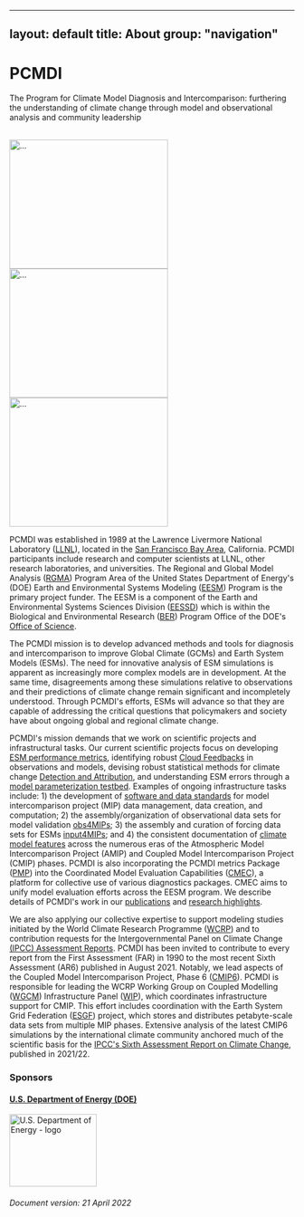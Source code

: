 
---
layout: default
title:  About
group: "navigation"
---

<div class="hero-unit">
  <h1>PCMDI</h1>
  <p>The Program for Climate Model Diagnosis and Intercomparison: furthering the understanding of climate change through model and observational analysis and community leadership</p><br>
                       <div class="row , visible-xs-block visible-s-block visible-md-inline-block">
                          <div class="col-xs-4 col-md-4 ">
                            <img class="pull-left" src="{{site.baseurl}}/Data/media/images/pic.png" alt="..." paddling="1px" style="width:280px;height:228px;" >
                          </div>
                          <div class="col-xs-4 col-md-4">
                              <img class="pull-left" src="{{site.baseurl}}/Data/media/images/pic2.png" alt="..." paddling="1px" style="width:280px;height:228px;">
                          </div>
                          <div class="col-xs-4 col-md-4">
                              <img class="pull-left" src="{{site.baseurl}}/Data/media/images/about2.png" alt="..." paddling="1px" style="width:280px;height:228px;">
                          </div>
                       </div>
</div>

PCMDI was established in 1989 at the Lawrence Livermore National Laboratory ([LLNL]),
located in the [San Francisco Bay Area][SF], California. PCMDI participants include
research and computer scientists at LLNL, other research laboratories, and universities.
The Regional and Global Model Analysis ([RGMA]) Program Area of the United States
Department of Energy's (DOE) Earth and Environmental Systems Modeling ([EESM])
Program is the primary project funder. The EESM is a component of the Earth and
Environmental Systems Sciences Division ([EESSD]) which is within the Biological
and Environmental Research ([BER]) Program Office of the DOE's [Office of Science][OoS].

The PCMDI mission is to develop advanced methods and tools for diagnosis and intercomparison
to improve Global Climate (GCMs) and Earth System Models (ESMs). The need for innovative
analysis of ESM simulations is apparent as increasingly more complex models are
in development. At the same time, disagreements among these simulations relative
to observations and their predictions of climate change remain significant and
incompletely understood. Through PCMDI's efforts, ESMs will advance so that they
are capable of addressing the critical questions that policymakers and society
have about ongoing global and regional climate change.

PCMDI's mission demands that we work on scientific projects and infrastructural
tasks. Our current scientific projects focus on developing
[ESM performance metrics][metrics], identifying robust [Cloud Feedbacks][cf]
in observations and models, devising robust statistical methods for climate change
[Detection and Attribution][DandA], and understanding ESM errors through a
[model parameterization testbed][mpt]. Examples of ongoing infrastructure tasks
include: 1) the development of [software and data standards][software] for model
intercomparison project (MIP) data management, data creation, and computation;
2) the assembly/organization of observational data sets for model validation [obs4MIPs];
3) the assembly and curation of forcing data sets for ESMs [input4MIPs]; and 4)
the consistent documentation of [climate model features][cmf] across the numerous
eras of the Atmospheric Model Intercomparison Project (AMIP) and Coupled Model
Intercomparison Project (CMIP) phases. PCMDI is also incorporating the PCMDI metrics
Package ([PMP]) into the Coordinated Model Evaluation Capabilities ([CMEC]), a
platform for collective use of various diagnostics packages. CMEC aims to unify
model evaluation efforts across the EESM program. We describe details of PCMDI's
work in our [publications] and [research highlights][researchhighlights].

We are also applying our collective expertise to support modeling studies initiated
by the World Climate Research Programme ([WCRP]) and to contribution requests for
the Intergovernmental Panel on Climate Change [(IPCC) Assessment Reports][IPCC].
PCMDI has been invited to contribute to every report from the First Assessment
(FAR) in 1990 to the most recent Sixth Assessment (AR6) published in August 2021.
Notably, we lead aspects of the Coupled Model Intercomparison Project, Phase 6
([CMIP6]). PCMDI is responsible for leading the WCRP Working Group on Coupled Modelling
([WGCM]) Infrastructure Panel ([WIP]), which coordinates infrastructure support
for CMIP. This effort includes coordination with the Earth System Grid Federation
([ESGF]) project, which stores and distributes petabyte-scale data sets from multiple
MIP phases. Extensive analysis of the latest CMIP6 simulations by the international
climate community anchored much of the scientific basis for the
[IPCC's Sixth Assessment Report on Climate Change][AR6], published in 2021/22.


<div class="span12">
  <h3>Sponsors</h3>
  <div class="span12">
    <div class="row">
      <div class="span3">
        <a target="_blank" href="http://energy.gov">
          <h4 class="muted">U.S. Department of Energy (DOE)</h4>
          <img src="{{site.baseurl}}/Data/media/images/doe.svg"
               alt="U.S. Department of Energy - logo"
               class="thumbnail"
               style="width:154px;height:128px;border:0px;">
        </a>
      </div>
    </div>
  </div>
</div>

###### Document version: 21 April 2022
[LLNL]: https://www.llnl.gov/
[SF]: {{site.baseurl}}/location.html
[RGMA]: https://climatemodeling.science.energy.gov/program-area/regional-global-model-analysis
[EESM]: https://climatemodeling.science.energy.gov
[EESSD]: https://science.osti.gov/ber/Research/eessd
[BER]: https://www.energy.gov/science/ber/biological-and-environmental-research
[OoS]: https://www.energy.gov/science/office-science
[metrics]: {{site.baseurl}}/research/metrics/
[cf]:   {{site.baseurl}}/projects/cloud_feedbacks/index.html
[DandA]: {{site.baseurl}}/research/DandA/
[mpt]:  {{site.baseurl}}/projects/capt/
[software]: {{site.baseurl}}/software/
[obs4MIPs]: https://esgf-node.llnl.gov/projects/obs4mips/
[input4MIPs]: https://esgf-node.llnl.gov/projects/input4mips/
[cmf]: {{site.baseurl}}/projects
[PMP]: https://cmec.llnl.gov/pmp.html
[CMEC]: https://cmec.llnl.gov/
[publications]: {{site.baseurl}}/publications.html
[researchhighlights]: {{site.baseurl}}/research/researchHighlights.html
[WCRP]: http://www.wcrp-climate.org/
[IPCC]: https://www.ipcc.ch/reports/
[CMIP6]: {{site.baseurl}}/CMIP6
[WGCM]: https://www.wcrp-climate.org/wgcm-overview
[WIP]: https://www.wcrp-climate.org/wgcm-cmip/wip
[ESGF]: http://esgf.llnl.gov/
[AR6]: https://www.ipcc.ch/report/ar6/wg1/#FullReport
